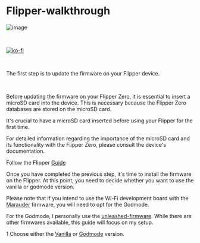 # Flipper-walkthrough

<p>

![image](https://user-images.githubusercontent.com/8579922/232074175-083f59d0-f3ab-455e-a259-0dc58ac2f473.png)

​

[![ko-fi](https://ko-fi.com/img/githubbutton_sm.svg)](https://ko-fi.com/J3J2EARPK)

​

The first step is to update the firmware on your Flipper device.

​

Before updating the firmware on your Flipper Zero, it is essential to insert a microSD card into the device. This is necessary because the Flipper Zero databases are stored on the microSD card. 

It's crucial to have a microSD card inserted before using your Flipper for the first time.



For detailed information regarding the importance of the microSD card and its functionality with the Flipper Zero, please consult the device's documentation.

Follow the Flipper [Guide](https://docs.flipperzero.one/basics/first-start)



Once you have completed the previous step, it's time to install the firmware on the Flipper. At this point, you need to decide whether you want to use the vanilla or godmode version.

Please note that if you intend to use the Wi-Fi development board with the [Marauder](https://github.com/justcallmekoko/ESP32Marauder) firmware, you will need to opt for the Godmode.

For the Godmode, I personally use the [unleashed-firmware](https://github.com/DarkFlippers/unleashed-firmware). While there are other firmwares available, this guide will focus on my setup.


1
Choose either the [Vanilla](https://github.com/PierreGode/Flipper-walkthrough/wiki/Vanilla) or [Godmode](https://github.com/PierreGode/Flipper-walkthrough/wiki/Godmode) version.

